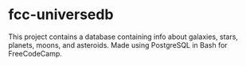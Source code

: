 # fcc-universedb
This project contains a database containing info about galaxies, stars, planets, moons, and asteroids.
Made using PostgreSQL in Bash for FreeCodeCamp.
